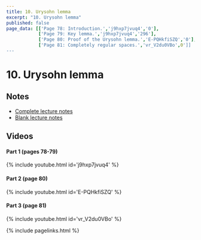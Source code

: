 ```yaml
---
title: 10. Urysohn lemma
excerpt: "10. Urysohn lemma"
published: false
page_data: [['Page 78: Introduction.','j9hxp7jvuq4','0'],
            ['Page 79: Key lemma.','j9hxp7jvuq4','296'],
            ['Page 80: Proof of the Urysohn lemma.','E-PQHkfiSZQ','0'],
            ['Page 81: Completely regular spaces.','vr_V2du0VBo',0']]
---
```


# 10. Urysohn lemma

## Notes

* [Complete lecture notes]({{site.baseurl}}/assets/notes/mth427_notes_10.pdf)
* [Blank lecture notes]({{site.baseurl}}/assets/blank_notes/mth427_blanks_10.pdf)

## Videos

#### Part 1 (pages 78-79)

{% include youtube.html id='j9hxp7jvuq4' %}

#### Part 2 (page 80)

{% include youtube.html id='E-PQHkfiSZQ' %}

#### Part 3 (page 81)

{% include youtube.html id='vr_V2du0VBo' %}



{% include pagelinks.html %}
